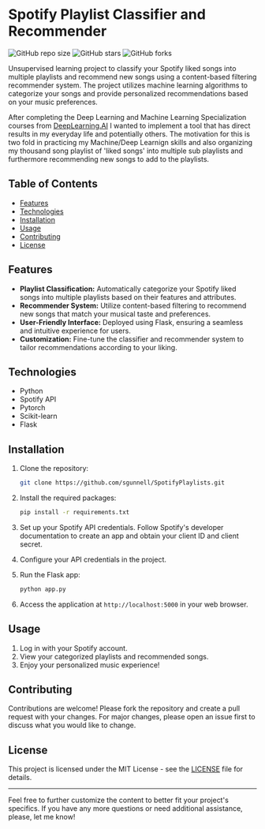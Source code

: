 # Spotify Playlist Classifier and Recommender

![GitHub repo size](https://img.shields.io/github/repo-size/sgunnell/SpotifyPlaylists)
![GitHub stars](https://img.shields.io/github/stars/sgunnell/SpotifyPlaylists?style=social)
![GitHub forks](https://img.shields.io/github/forks/sgunnell/SpotifyPlaylists?style=social)

Unsupervised learning project to classify your Spotify liked songs into multiple playlists and recommend new songs using a content-based filtering recommender system. The project utilizes machine learning algorithms to categorize your songs and provide personalized recommendations based on your music preferences.

After completing the Deep Learning and Machine Learning Specialization courses from [DeepLearning.AI](https://www.deeplearning.ai/) I wanted to implement a tool that has direct results in my everyday life and potentially others. The motivation for this is two fold in practicing my Machine/Deep Learnign skills and also organizing my thousand song playlist of 'liked songs' into multiple sub playlists and furthermore recommending new songs to add to the playlists.

## Table of Contents

- [Features](#features)
- [Technologies](#technologies)
- [Installation](#installation)
- [Usage](#usage)
- [Contributing](#contributing)
- [License](#license)

## Features

- **Playlist Classification:** Automatically categorize your Spotify liked songs into multiple playlists based on their features and attributes.
- **Recommender System:** Utilize content-based filtering to recommend new songs that match your musical taste and preferences.
- **User-Friendly Interface:** Deployed using Flask, ensuring a seamless and intuitive experience for users.
- **Customization:** Fine-tune the classifier and recommender system to tailor recommendations according to your liking.

## Technologies

- Python
- Spotify API
- Pytorch
- Scikit-learn
- Flask

## Installation

1. Clone the repository:

   ```bash
   git clone https://github.com/sgunnell/SpotifyPlaylists.git
   ```

2. Install the required packages:

   ```bash
   pip install -r requirements.txt
   ```

3. Set up your Spotify API credentials. Follow Spotify's developer documentation to create an app and obtain your client ID and client secret.

4. Configure your API credentials in the project.

5. Run the Flask app:

   ```bash
   python app.py
   ```

6. Access the application at `http://localhost:5000` in your web browser.

## Usage

1. Log in with your Spotify account.
2. View your categorized playlists and recommended songs.
3. Enjoy your personalized music experience!

## Contributing

Contributions are welcome! Please fork the repository and create a pull request with your changes. For major changes, please open an issue first to discuss what you would like to change.

## License

This project is licensed under the MIT License - see the [LICENSE](LICENSE) file for details.

---

Feel free to further customize the content to better fit your project's specifics. If you have any more questions or need additional assistance, please, let me know!